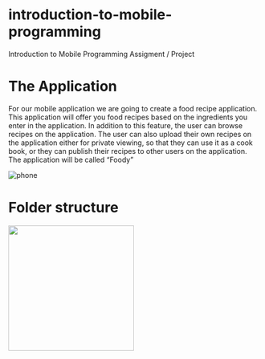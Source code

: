 # introduction-to-mobile-programming
Introduction to Mobile Programming Assigment / Project


# The Application 
For our mobile application we are going to create a food recipe application. This 
application will offer you food recipes based on the ingredients you enter in the application. In 
addition to this feature, the user can browse recipes on the application. 
The user can also upload their own recipes on the application either for 
private viewing, so that they can use it as a cook book, or they can publish their recipes to other 
users on the application. The application will be called “Foody”

![phone](https://prnt.sc/15b59pf)


# Folder structure
<img src="https://prnt.sc/15b5jbo" width="250">
